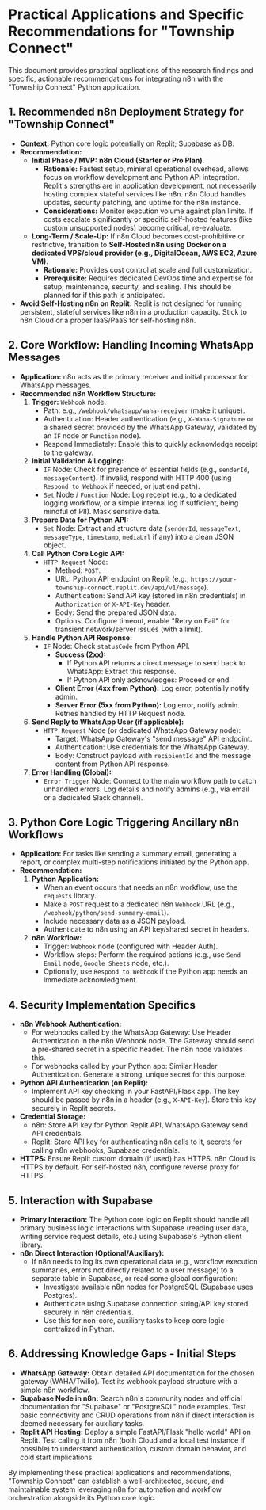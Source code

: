 # Practical Applications and Specific Recommendations for "Township Connect"

This document provides practical applications of the research findings and specific, actionable recommendations for integrating n8n with the "Township Connect" Python application.

## 1. Recommended n8n Deployment Strategy for "Township Connect"

*   **Context:** Python core logic potentially on Replit; Supabase as DB.
*   **Recommendation:**
    *   **Initial Phase / MVP:** **n8n Cloud (Starter or Pro Plan)**.
        *   **Rationale:** Fastest setup, minimal operational overhead, allows focus on workflow development and Python API integration. Replit's strengths are in application development, not necessarily hosting complex stateful services like n8n. n8n Cloud handles updates, security patching, and uptime for the n8n instance.
        *   **Considerations:** Monitor execution volume against plan limits. If costs escalate significantly or specific self-hosted features (like custom unsupported nodes) become critical, re-evaluate.
    *   **Long-Term / Scale-Up:** If n8n Cloud becomes cost-prohibitive or restrictive, transition to **Self-Hosted n8n using Docker on a dedicated VPS/cloud provider (e.g., DigitalOcean, AWS EC2, Azure VM)**.
        *   **Rationale:** Provides cost control at scale and full customization.
        *   **Prerequisite:** Requires dedicated DevOps time and expertise for setup, maintenance, security, and scaling. This should be planned for if this path is anticipated.
*   **Avoid Self-Hosting n8n on Replit:** Replit is not designed for running persistent, stateful services like n8n in a production capacity. Stick to n8n Cloud or a proper IaaS/PaaS for self-hosting n8n.

## 2. Core Workflow: Handling Incoming WhatsApp Messages

*   **Application:** n8n acts as the primary receiver and initial processor for WhatsApp messages.
*   **Recommended n8n Workflow Structure:**
    1.  **Trigger:** `Webhook` node.
        *   Path: e.g., `/webhook/whatsapp/waha-receiver` (make it unique).
        *   Authentication: Header authentication (e.g., `X-Waha-Signature` or a shared secret provided by the WhatsApp Gateway, validated by an `IF` node or `Function` node).
        *   Respond Immediately: Enable this to quickly acknowledge receipt to the gateway.
    2.  **Initial Validation & Logging:**
        *   `IF` Node: Check for presence of essential fields (e.g., `senderId`, `messageContent`). If invalid, respond with HTTP 400 (using `Respond to Webhook` if needed, or just end path).
        *   `Set` Node / `Function` Node: Log receipt (e.g., to a dedicated logging workflow, or a simple internal log if sufficient, being mindful of PII). Mask sensitive data.
    3.  **Prepare Data for Python API:**
        *   `Set` Node: Extract and structure data (`senderId`, `messageText`, `messageType`, `timestamp`, `mediaUrl` if any) into a clean JSON object.
    4.  **Call Python Core Logic API:**
        *   `HTTP Request` Node:
            *   Method: `POST`.
            *   URL: Python API endpoint on Replit (e.g., `https://your-township-connect.replit.dev/api/v1/message`).
            *   Authentication: Send API key (stored in n8n credentials) in `Authorization` or `X-API-Key` header.
            *   Body: Send the prepared JSON data.
            *   Options: Configure timeout, enable "Retry on Fail" for transient network/server issues (with a limit).
    5.  **Handle Python API Response:**
        *   `IF` Node: Check `statusCode` from Python API.
            *   **Success (2xx):**
                *   If Python API returns a direct message to send back to WhatsApp: Extract this response.
                *   If Python API only acknowledges: Proceed or end.
            *   **Client Error (4xx from Python):** Log error, potentially notify admin.
            *   **Server Error (5xx from Python):** Log error, notify admin. Retries handled by HTTP Request node.
    6.  **Send Reply to WhatsApp User (if applicable):**
        *   `HTTP Request` Node (or dedicated WhatsApp Gateway node):
            *   Target: WhatsApp Gateway's "send message" API endpoint.
            *   Authentication: Use credentials for the WhatsApp Gateway.
            *   Body: Construct payload with `recipientId` and the message content from Python API response.
    7.  **Error Handling (Global):**
        *   `Error Trigger` Node: Connect to the main workflow path to catch unhandled errors. Log details and notify admins (e.g., via email or a dedicated Slack channel).

## 3. Python Core Logic Triggering Ancillary n8n Workflows

*   **Application:** For tasks like sending a summary email, generating a report, or complex multi-step notifications initiated by the Python app.
*   **Recommendation:**
    1.  **Python Application:**
        *   When an event occurs that needs an n8n workflow, use the `requests` library.
        *   Make a `POST` request to a dedicated n8n `Webhook` URL (e.g., `/webhook/python/send-summary-email`).
        *   Include necessary data as a JSON payload.
        *   Authenticate to n8n using an API key/shared secret in headers.
    2.  **n8n Workflow:**
        *   Trigger: `Webhook` node (configured with Header Auth).
        *   Workflow steps: Perform the required actions (e.g., use `Send Email` node, `Google Sheets` node, etc.).
        *   Optionally, use `Respond to Webhook` if the Python app needs an immediate acknowledgment.

## 4. Security Implementation Specifics

*   **n8n Webhook Authentication:**
    *   For webhooks called by the WhatsApp Gateway: Use Header Authentication in the n8n Webhook node. The Gateway should send a pre-shared secret in a specific header. The n8n node validates this.
    *   For webhooks called by your Python app: Similar Header Authentication. Generate a strong, unique secret for this purpose.
*   **Python API Authentication (on Replit):**
    *   Implement API key checking in your FastAPI/Flask app. The key should be passed by n8n in a header (e.g., `X-API-Key`). Store this key securely in Replit secrets.
*   **Credential Storage:**
    *   n8n: Store API key for Python Replit API, WhatsApp Gateway send API credentials.
    *   Replit: Store API key for authenticating n8n calls to it, secrets for calling n8n webhooks, Supabase credentials.
*   **HTTPS:** Ensure Replit custom domain (if used) has HTTPS. n8n Cloud is HTTPS by default. For self-hosted n8n, configure reverse proxy for HTTPS.

## 5. Interaction with Supabase

*   **Primary Interaction:** The Python core logic on Replit should handle all primary business logic interactions with Supabase (reading user data, writing service request details, etc.) using Supabase's Python client library.
*   **n8n Direct Interaction (Optional/Auxiliary):**
    *   If n8n needs to log its own operational data (e.g., workflow execution summaries, errors not directly related to a user message) to a separate table in Supabase, or read some global configuration:
        *   Investigate available n8n nodes for PostgreSQL (Supabase uses Postgres).
        *   Authenticate using Supabase connection string/API key stored securely in n8n credentials.
        *   Use this for non-core, auxiliary tasks to keep core logic centralized in Python.

## 6. Addressing Knowledge Gaps - Initial Steps

*   **WhatsApp Gateway:** Obtain detailed API documentation for the chosen gateway (WAHA/Twilio). Test its webhook payload structure with a simple n8n workflow.
*   **Supabase Node in n8n:** Search n8n's community nodes and official documentation for "Supabase" or "PostgreSQL" node examples. Test basic connectivity and CRUD operations from n8n if direct interaction is deemed necessary for auxiliary tasks.
*   **Replit API Hosting:** Deploy a simple FastAPI/Flask "hello world" API on Replit. Test calling it from n8n (both Cloud and a local test instance if possible) to understand authentication, custom domain behavior, and cold start implications.

By implementing these practical applications and recommendations, "Township Connect" can establish a well-architected, secure, and maintainable system leveraging n8n for automation and workflow orchestration alongside its Python core logic.